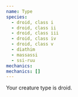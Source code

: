 ```yaml
---
name: Type
species:
  - droid, class i
  - droid, class ii
  - droid, class iii
  - droid, class iv
  - droid, class v
  - diathim
  - massassi
  - ssi-ruu
mechanics:
mechanics: []
---
```

Your creature type is droid.
